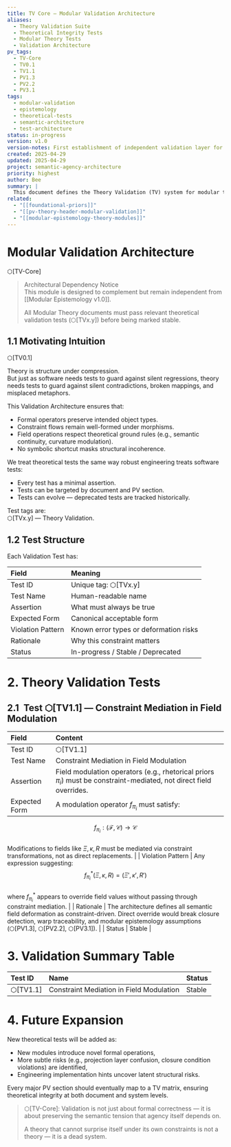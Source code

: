 ```yaml
---
title: TV Core – Modular Validation Architecture
aliases:
  - Theory Validation Suite
  - Theoretical Integrity Tests
  - Modular Theory Tests
  - Validation Architecture
pv_tags:
  - TV-Core
  - TV0.1
  - TV1.1
  - PV1.3
  - PV2.2
  - PV3.1
tags:
  - modular-validation
  - epistemology
  - theoretical-tests
  - semantic-architecture
  - test-architecture
status: in-progress
version: v1.0
version-notes: First establishment of independent validation layer for theoretical integrity. Defines test tagging, structure, and first tests.
created: 2025-04-29
updated: 2025-04-29
project: semantic-agency-architecture
priority: highest
author: Bee
summary: |
  This document defines the Theory Validation (TV) system for modular theoretical coherence within the semantic architecture. Each ⬡TVx.y tag asserts minimal structural integrity across morphisms, constraint flows, and projection rules. These tests are non-enforcing but essential for epistemic audit and formal theory maturity.
related:
  - "[[foundational-priors]]"
  - "[[pv-theory-header-modular-validation]]"
  - "[[modular-epistemology-theory-modules]]"
---
```


# Modular Validation Architecture
⬡[TV-Core]

> Architectural Dependency Notice  
> This module is designed to complement but remain independent from [[Modular Epistemology v1.0]].
>  
> All Modular Theory documents must pass relevant theoretical validation tests (⬡[TVx.y]) before being marked stable.

## 1.1 Motivating Intuition 
⬡[TV0.1]

Theory is structure under compression.  
But just as software needs tests to guard against silent regressions, theory needs tests to guard against silent contradictions, broken mappings, and misplaced metaphors.

This Validation Architecture ensures that:
- Formal operators preserve intended object types.
- Constraint flows remain well-formed under morphisms.
- Field operations respect theoretical ground rules (e.g., semantic continuity, curvature modulation).
- No symbolic shortcut masks structural incoherence.

We treat theoretical tests the same way robust engineering treats software tests:  
- Every test has a minimal assertion.
- Tests can be targeted by document and PV section.
- Tests can evolve — deprecated tests are tracked historically.

Test tags are:  
⬡[TVx.y] — Theory Validation.


## 1.2 Test Structure

Each Validation Test has:

| Field | Meaning |
|:---|:---|
| Test ID | Unique tag: ⬡[TVx.y] |
| Test Name | Human-readable name |
| Assertion | What must always be true |
| Expected Form | Canonical acceptable form |
| Violation Pattern | Known error types or deformation risks |
| Rationale | Why this constraint matters |
| Status | In-progress / Stable / Deprecated |



# 2. Theory Validation Tests



## 2.1 Test ⬡[TV1.1] — Constraint Mediation in Field Modulation

| Field | Content |
|:---|:---|
| Test ID | ⬡[TV1.1] |
| Test Name | Constraint Mediation in Field Modulation |
| Assertion | Field modulation operators (e.g., rhetorical priors $\pi_i$) must be constraint-mediated, not direct field overrides. |
| Expected Form | A modulation operator $f_{\pi_i}$ must satisfy:  
$$
f_{\pi_i} : (\mathcal{F},\mathcal{C}) \to \mathcal{C}
$$  
Modifications to fields like $\Xi, \kappa, R$ must be mediated via constraint transformations, not as direct replacements. |
| Violation Pattern | Any expression suggesting:  
$$
f_{\pi_i}^*(\Xi, \kappa, R) = (\Xi', \kappa', R')
$$  
where $f_{\pi_i}^*$ appears to override field values without passing through constraint mediation. |
| Rationale | The architecture defines all semantic field deformation as constraint-driven. Direct override would break closure detection, warp traceability, and modular epistemology assumptions (⬡[PV1.3], ⬡[PV2.2], ⬡[PV3.1]). |
| Status | Stable |



# 3. Validation Summary Table

| Test ID | Name | Status |
|:---|:---|:---|
| ⬡[TV1.1] | Constraint Mediation in Field Modulation | Stable |

# 4. Future Expansion

New theoretical tests will be added as:
- New modules introduce novel formal operations,
- More subtle risks (e.g., projection layer confusion, closure condition violations) are identified,
- Engineering implementation hints uncover latent structural risks.

Every major PV section should eventually map to a TV matrix, ensuring theoretical integrity at both document and system levels.


> ⬡[TV-Core]: Validation is not just about formal correctness — it is about preserving the semantic tension that agency itself depends on.  
>  
> A theory that cannot surprise itself under its own constraints is not a theory — it is a dead system.

